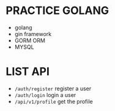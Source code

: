 # PRACTICE GOLANG

- golang
- gin framework
- GORM ORM
- MYSQL

# LIST API

- `/auth/register` register a user
- `/auth/login` login a user
- `/api/v1/profile` get the profile
